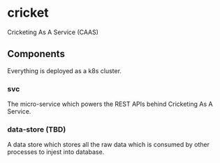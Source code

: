 # cricket
Cricketing As A Service (CAAS)

## Components

Everything is deployed as a k8s cluster.

### svc
The micro-service which powers the REST APIs behind Cricketing As A Service.

### data-store (TBD)
A data store which stores all the raw data which is consumed by other processes to injest into database.